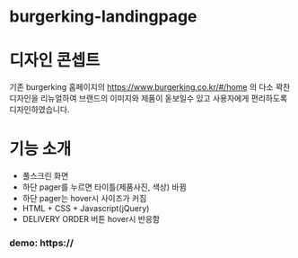 # burgerking-landingpage

# 디자인 콘셉트
기존 burgerking 홈페이지의
https://www.burgerking.co.kr/#/home 의
다소 꽉찬 디자인을 리뉴얼하여 브랜드의 이미지와 제품이 돋보일수 있고
사용자에게 편리하도록 디자인하였습니다. 

# 기능 소개
- 풀스크린 화면
- 하단 pager를 누르면 타이틀(제품사진, 색상) 바뀜
- 하단 pager는 hover시 사이즈가 커짐
- HTML + CSS + Javascript(jQuery)
- DELIVERY ORDER 버튼 hover시 반응함


### demo: https://